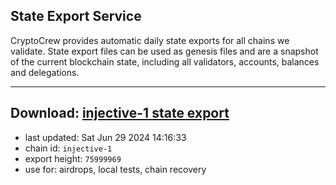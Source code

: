 ## State Export Service
CryptoCrew provides automatic daily state exports for all chains we validate. State export files can be used as genesis files and are a snapshot of the current blockchain state, including all validators, accounts, balances and delegations.

---
**Download: [injective-1 state export](https://dl-eu2.ccvalidators.com/SERVICE/injective/injective-1_export_75999969.json)**
---

- last updated: Sat Jun 29 2024 14:16:33
- chain id: `injective-1`
- export height: `75999969`
- use for: airdrops, local tests, chain recovery
